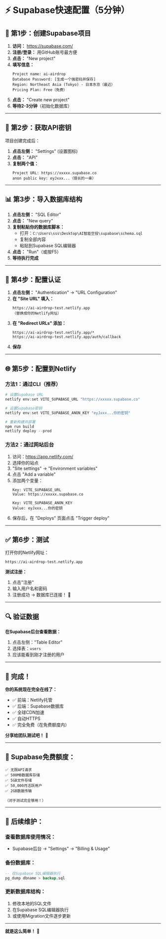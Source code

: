 # ⚡ **Supabase快速配置（5分钟）**

## 🚀 **第1步：创建Supabase项目**

1. **访问：** https://supabase.com/
2. **注册/登录：** 用GitHub账号最方便
3. **点击：** "New project"
4. **填写信息：**
   ```
   Project name: ai-airdrop
   Database Password: [生成一个强密码并保存]
   Region: Northeast Asia (Tokyo) - 日本东京（最近）
   Pricing Plan: Free（免费）
   ```
5. **点击：** "Create new project"
6. **等待2-3分钟**（初始化数据库）

---

## 🔑 **第2步：获取API密钥**

项目创建完成后：

1. **点击左侧：** "Settings" (设置图标)
2. **点击：** "API"
3. **复制两个值：**
   ```
   Project URL: https://xxxxx.supabase.co
   anon public key: eyJxxx...（很长的一串）
   ```

---

## 📊 **第3步：导入数据库结构**

1. **点击左侧：** "SQL Editor"
2. **点击：** "New query"
3. **复制粘贴你的数据库脚本：**
   - 打开：`C:\Users\sss\Desktop\AI智能空投\supabase\schema.sql`
   - 复制全部内容
   - 粘贴到Supabase SQL编辑器
4. **点击：** "Run"（或按F5）
5. **等待执行完成**

---

## 🔐 **第4步：配置认证**

1. **点击左侧：** "Authentication" → "URL Configuration"
2. **在 "Site URL" 填入：**
   ```
   https://ai-airdrop-test.netlify.app
   （替换成你的Netlify网址）
   ```
3. **在 "Redirect URLs" 添加：**
   ```
   https://ai-airdrop-test.netlify.app/*
   https://ai-airdrop-test.netlify.app/auth/callback
   ```
4. **保存**

---

## 🌐 **第5步：配置到Netlify**

### **方法1：通过CLI（推荐）**

```powershell
# 设置Supabase URL
netlify env:set VITE_SUPABASE_URL "https://xxxxx.supabase.co"

# 设置Supabase密钥
netlify env:set VITE_SUPABASE_ANON_KEY "eyJxxx...你的密钥"

# 重新构建并部署
npm run build
netlify deploy --prod
```

### **方法2：通过网站后台**

1. 访问：https://app.netlify.com/
2. 选择你的站点
3. "Site settings" → "Environment variables"
4. 点击 "Add a variable"
5. 添加两个变量：
   ```
   Key: VITE_SUPABASE_URL
   Value: https://xxxxx.supabase.co
   
   Key: VITE_SUPABASE_ANON_KEY
   Value: eyJxxx...你的密钥
   ```
6. 保存后，在 "Deploys" 页面点击 "Trigger deploy"

---

## ✅ **第6步：测试**

打开你的Netlify网址：
```
https://ai-airdrop-test.netlify.app
```

**测试注册：**
1. 点击"注册"
2. 输入用户名和密码
3. 注册成功 → 数据库已连接！ 🎉

---

## 🔍 **验证数据**

**在Supabase后台查看数据：**

1. 点击左侧："Table Editor"
2. 选择表：`users`
3. 应该能看到刚才注册的用户

---

## 🎯 **完成！**

**你的系统现在完全在线了：**
- ✅ 前端：Netlify托管
- ✅ 后端：Supabase数据库
- ✅ 全球CDN加速
- ✅ 自动HTTPS
- ✅ 完全免费（在免费额度内）

**分享给团队测试吧！** 🚀

---

## 📱 **Supabase免费额度：**

```
✅ 无限API请求
✅ 500MB数据库存储
✅ 5GB文件存储
✅ 50,000月活跃用户
✅ 2GB数据传输

（对于测试完全够用！）
```

---

## 🔧 **后续维护：**

### **查看数据库使用情况：**
- Supabase后台 → "Settings" → "Billing & Usage"

### **备份数据库：**
```sql
-- 在Supabase SQL编辑器执行
pg_dump dbname > backup.sql
```

### **更新数据库结构：**
1. 修改本地的SQL文件
2. 在Supabase SQL编辑器执行
3. 或使用Migration文件逐步更新

---

**就是这么简单！** 🎉

































